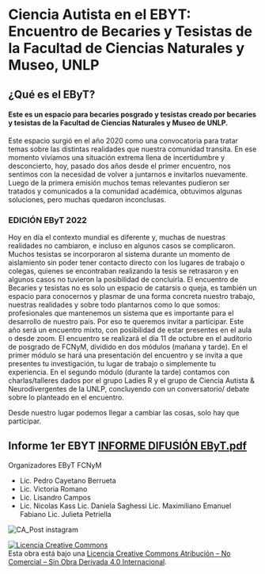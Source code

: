 # Ciencia Autista en el EBYT: Encuentro de Becaries y Tesistas de la Facultad de Ciencias Naturales y Museo, UNLP


## ¿Qué es el EByT?

#### Este es un espacio para becaries posgrado y tesistas creado por becaries y tesistas de la Facultad de Ciencias Naturales y Museo de UNLP.

Este espacio surgió en el año 2020 como una convocatoria para tratar temas sobre las distintas  realidades que nuestra comunidad transita. En ese momento vivíamos una situación extrema llena de incertidumbre y desconcierto, hoy, pasado dos años desde el primer encuentro, nos sentimos con la necesidad de volver a juntarnos e invitarlos nuevamente.
Luego de la primera emisión muchos temas relevantes pudieron ser tratados y comunicados a la comunidad académica,  obtuvimos algunas soluciones, pero muchas quedaron inconclusas.

### EDICIÓN EByT 2022


Hoy en día el contexto mundial es diferente y, muchas de nuestras realidades no cambiaron, e incluso en algunos casos se complicaron. Muchos tesistas se incorporaron al sistema durante un momento de aislamiento sin poder tener contacto directo con los lugares de trabajo o colegas, quienes se encontraban realizando la tesis se retrasaron y en algunos casos no tuvieron la posibilidad de concluirla.
El encuentro de Becaries y tesistas no es solo un espacio de catarsis o queja, es también un espacio para conocernos y plasmar de una forma concreta nuestro trabajo, nuestras realidades y sobre todo plantarnos como lo que somos: profesionales que mantenemos un sistema que es importante para el desarrollo de nuestro país.
Por eso te queremos invitar a participar. Este año será un encuentro mixto, con posibilidad de estar presentes en el aula o desde zoom. El encuentro se realizará el día 11 de octubre en el auditorio de posgrado de FCNyM, dividido en dos módulos (mañana y tarde). En el primer módulo se hará una presentación del encuentro y se invita a que presentes tu investigación, tu lugar de trabajo o simplemente tu experiencia. En el segundo módulo (durante la tarde) contamos con charlas/talleres dados por el grupo Ladies R y el grupo de Ciencia Autista & Neurodivergentes de la UNLP, concluyendo con un conversatorio/ debate sobre lo planteado en el encuentro.

Desde nuestro lugar podemos llegar a cambiar las cosas, solo hay que participar.

Informe 1er EBYT [INFORME DIFUSIÓN EByT.pdf](https://github.com/CienciaAutista/EBYT/files/9719734/INFORME.DIFUSION.EByT.pdf)
--
Organizadores EByT FCNyM
- Lic. Pedro Cayetano Berrueta
- Lic. Victoria Romano
- Lic. Lisandro Campos
- Lic. Nicolas Kass
Lic. Daniela Saghessi 
Lic. Maximiliano Emanuel Fabiano
Lic. Julieta Petriella



![CA_Post instagram](https://user-images.githubusercontent.com/115048180/194188896-699d5cfd-dad0-4886-8760-749e0bb8a676.png)


<a rel="license" href="http://creativecommons.org/licenses/by-nc-nd/4.0/"><img alt="Licencia Creative Commons" style="border-width:0" src="https://i.creativecommons.org/l/by-nc-nd/4.0/88x31.png" /></a><br />Esta obra está bajo una <a rel="license" href="http://creativecommons.org/licenses/by-nc-nd/4.0/">Licencia Creative Commons Atribución – No Comercial – Sin Obra Derivada 4.0 Internacional</a>.
